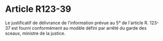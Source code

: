 # Article R123-39

Le justificatif de délivrance de l'information prévue au 5° de l'article R. 123-37 est fourni conformément au modèle défini par arrêté du garde des sceaux, ministre de la justice.